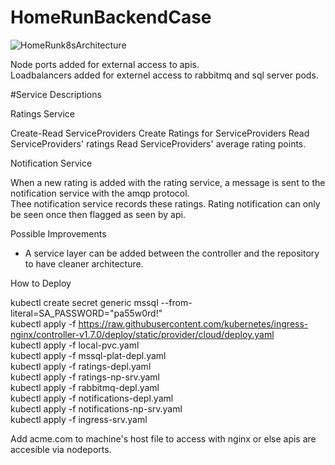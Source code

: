 # HomeRunBackendCase

 ![HomeRunk8sArchitecture](https://user-images.githubusercontent.com/31182762/235013128-1be367ac-33ae-4e47-bc96-8e66f0add8a5.png)

 Node ports added for external access to apis.  
 Loadbalancers added for externel access to rabbitmq and sql server pods.  
 
 

#Service Descriptions

Ratings Service

Create-Read ServiceProviders
Create Ratings for ServiceProviders
Read ServiceProviders' ratings
Read ServiceProviders' average rating points.

Notification Service

When a new rating is added with the rating service, a message is sent to the notification service with the amqp protocol.   
Thee notification service records these ratings. Rating notification can only be seen once then flagged as seen by api.



Possible Improvements  

* A service layer can be added between the controller and the repository to have cleaner architecture.  
 
How to Deploy  
  
kubectl create secret generic mssql --from-literal=SA_PASSWORD="pa55w0rd!"  
kubectl apply -f https://raw.githubusercontent.com/kubernetes/ingress-nginx/controller-v1.7.0/deploy/static/provider/cloud/deploy.yaml  
kubectl apply -f local-pvc.yaml  
kubectl apply -f mssql-plat-depl.yaml  
kubectl apply -f ratings-depl.yaml  
kubectl apply -f ratings-np-srv.yaml  
kubectl apply -f rabbitmq-depl.yaml  
kubectl apply -f notifications-depl.yaml  
kubectl apply -f notifications-np-srv.yaml  
kubectl apply -f ingress-srv.yaml  
  
Add acme.com to machine's host file to access with nginx or else apis are accesible via nodeports.
